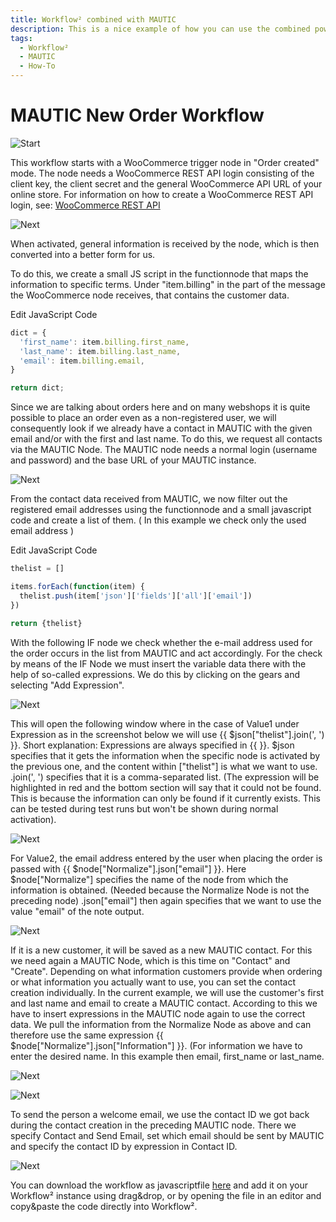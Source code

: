 ```yaml
---
title: Workflow² combined with MAUTIC
description: This is a nice example of how you can use the combined power of Workflow² and MAUTIC for new orders e.g. in your online shop.
tags:
  - Workflow²
  - MAUTIC
  - How-To
---
```


# MAUTIC New Order Workflow

![Start](/_images/workflows/workflows/mauticworkflow_new_order1.png)

This workflow starts with a WooCommerce trigger node in "Order created" mode.
The node needs a WooCommerce REST API login consisting of the client key, the client secret and the general WooCommerce API URL of your online store.
For information on how to create a WooCommerce REST API login, see:
[WooCommerce REST API](https://woocommerce.com/document/woocommerce-rest-api/)

![Next](/_images/workflows/workflows/mauticworkflow_new_order2.png)

When activated, general information is received by the node, which is then converted into a better form for us.

To do this, we create a small JS script in the functionnode that maps the information to specific terms.
Under "item.billing" in the part of the message the WooCommerce node receives, that contains the customer data.

Edit JavaScript Code
``` Javascript
dict = {
  'first_name': item.billing.first_name,
  'last_name': item.billing.last_name,
  'email': item.billing.email,
}

return dict;

```

Since we are talking about orders here and on many webshops it is quite possible to place an order even as a non-registered user, we will consequently look if we already have a contact in MAUTIC with the given email and/or with the first and last name.
To do this, we request all contacts via the MAUTIC Node.
The MAUTIC node needs a normal login (username and password) and the base URL of your MAUTIC instance.

![Next](/_images/workflows/workflows/mauticworkflow_new_order3.png)

From the contact data received from MAUTIC, we now filter out the registered email addresses using the functionnode and a small javascript code and create a list of them.
( In this example we check only the used email address )

Edit JavaScript Code
``` Javascript
thelist = []

items.forEach(function(item) {
  thelist.push(item['json']['fields']['all']['email'])
})

return {thelist}

```

With the following IF node we check whether the e-mail address used for the order occurs in the list from MAUTIC and act accordingly.
For the check by means of the IF Node we must insert the variable data there with the help of so-called expressions.
We do this by clicking on the gears and selecting "Add Expression".

![Next](/_images/workflows/workflows/mauticworkflow_new_order5.png)

This will open the following window where in the case of Value1 under Expression as in the screenshot below we will use {{ $json["thelist"].join(', ') }}.
Short explanation:
Expressions are always specified in {{ }}.
$json specifies that it gets the information when the specific node is activated by the previous one, and the content within ["thelist"] is what we want to use.
.join(', ') specifies that it is a comma-separated list.
(The expression will be highlighted in red and the bottom section will say that it could not be found. This is because the information can only be found if it currently exists. This can be tested during test runs but won't be shown during normal activation).

![Next](/_images/workflows/workflows/mauticworkflow_new_order6.png)

For Value2, the email address entered by the user when placing the order is passed with
{{ $node["Normalize"].json["email"] }}.
Here $node["Normalize"] specifies the name of the node from which the information is obtained. (Needed because the Normalize Node is not the preceding node)
.json["email"] then again specifies that we want to use the value "email" of the note output.

![Next](/_images/workflows/workflows/mauticworkflow_new_order7_9.png)

If it is a new customer, it will be saved as a new MAUTIC contact.
For this we need again a MAUTIC Node, which is this time on "Contact" and "Create".
Depending on what information customers provide when ordering or what information you actually want to use, you can set the contact creation individually.
In the current example, we will use the customer's first and last name and email to create a MAUTIC contact.
According to this we have to insert expressions in the MAUTIC node again to use the correct data.
We pull the information from the Normalize Node as above and can therefore use the same expression {{ $node["Normalize"].json["Information"] }}.
(For information we have to enter the desired name. In this example then email, first_name or last_name.

![Next](/_images/workflows/workflows/mauticworkflow_new_contact.png)

![Next](/_images/workflows/workflows/mauticworkflow_new_order7_9.png)

To send the person a welcome email, we use the contact ID we got back during the contact creation in the preceding MAUTIC node.
There we specify Contact and Send Email, set which email should be sent by MAUTIC and specify the contact ID by expression in Contact ID.

![Next](/_images/workflows/workflows/mauticworkflow_new_order10.png)



You can download the workflow as javascriptfile <a href="/example/downloadables/newordermautic.js" download>here</a> and add it on your Workflow² instance using drag&drop,
or by opening the file in an editor and copy&paste the code directly into Workflow².
